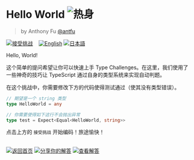 <!--info-header-start--><h1>Hello World <img src="https://img.shields.io/badge/-%E7%83%AD%E8%BA%AB-teal" alt="热身"/> </h1><blockquote><p>by Anthony Fu <a href="https://github.com/antfu" target="_blank">@antfu</a></p></blockquote><p><a href="https://tsch.js.org/13/play/zh-CN" target="_blank"><img src="https://img.shields.io/badge/-%E6%8E%A5%E5%8F%97%E6%8C%91%E6%88%98-3178c6?logo=typescript&logoColor=white" alt="接受挑战"/></a> &nbsp;&nbsp;&nbsp;<a href="./README.md" target="_blank"><img src="https://img.shields.io/badge/-English-gray" alt="English"/></a>  <a href="./README.ja.md" target="_blank"><img src="https://img.shields.io/badge/-%E6%97%A5%E6%9C%AC%E8%AA%9E-gray" alt="日本語"/></a> </p><!--info-header-end-->

Hello, World!

这个简单的提问希望让你可以快速上手 Type Challenges。在这里，我们使用了一些神奇的技巧让 TypeScript 通过自身的类型系统来实现自动判题。

在这个挑战中，你需要修改下方的代码使得测试通过（使其没有类型错误）。

```ts
// 期望是一个 string 类型
type HelloWorld = any
```

```ts
// 你需要使得如下这行不会抛出异常
type test = Expect<Equal<HelloWorld, string>>
```

点击上方的 `接受挑战` 开始编码！旅途愉快！

<!--info-footer-start--><br><a href="../../README.zh-CN.md" target="_blank"><img src="https://img.shields.io/badge/-%E8%BF%94%E5%9B%9E%E9%A6%96%E9%A1%B5-grey" alt="返回首页"/></a> <a href="https://tsch.js.org/13/answer/zh-CN" target="_blank"><img src="https://img.shields.io/badge/-%E5%88%86%E4%BA%AB%E4%BD%A0%E7%9A%84%E8%A7%A3%E7%AD%94-teal" alt="分享你的解答"/></a> <a href="https://tsch.js.org/13/solutions" target="_blank"><img src="https://img.shields.io/badge/-%E6%9F%A5%E7%9C%8B%E8%A7%A3%E7%AD%94-de5a77?logo=awesome-lists&logoColor=white" alt="查看解答"/></a> <!--info-footer-end-->